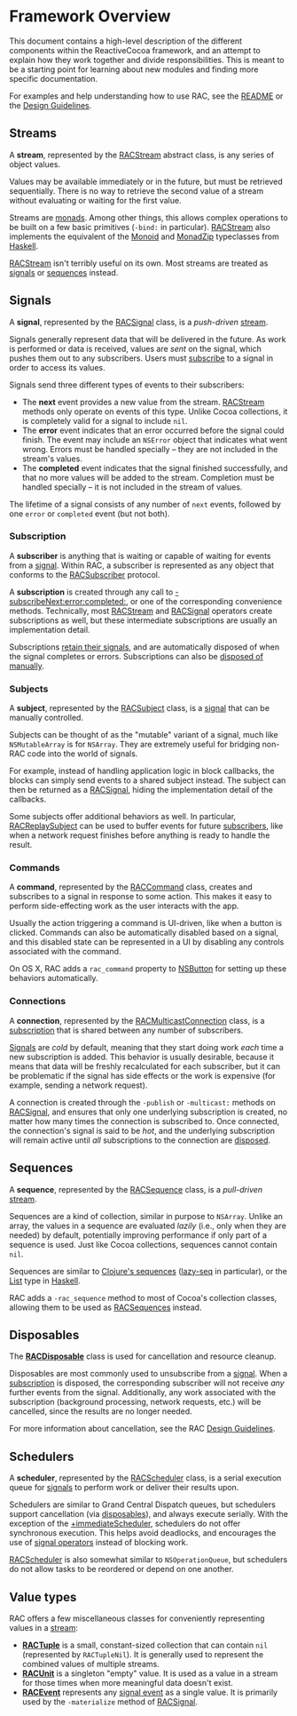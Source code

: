 # Framework Overview

This document contains a high-level description of the different components
within the ReactiveCocoa framework, and an attempt to explain how they work
together and divide responsibilities. This is meant to be a starting point for
learning about new modules and finding more specific documentation.

For examples and help understanding how to use RAC, see the [README][] or
the [Design Guidelines][].

## Streams

A **stream**, represented by the [RACStream][] abstract class, is any series of
object values.

Values may be available immediately or in the future, but must be retrieved
sequentially. There is no way to retrieve the second value of a stream without
evaluating or waiting for the first value.

Streams are [monads][]. Among other things, this allows complex operations to be
built on a few basic primitives (`-bind:` in particular). [RACStream][] also
implements the equivalent of the [Monoid][] and [MonadZip][] typeclasses from
[Haskell][].

[RACStream][] isn't terribly useful on its own. Most streams are treated as
[signals](#signals) or [sequences](#sequences) instead.

## Signals

A **signal**, represented by the [RACSignal][] class, is a _push-driven_
[stream](#streams).

Signals generally represent data that will be delivered in the future. As work
is performed or data is received, values are _sent_ on the signal, which pushes
them out to any subscribers. Users must [subscribe](#subscription) to a signal
in order to access its values.

Signals send three different types of events to their subscribers:

 * The **next** event provides a new value from the stream. [RACStream][]
   methods only operate on events of this type. Unlike Cocoa collections, it is
   completely valid for a signal to include `nil`.
 * The **error** event indicates that an error occurred before the signal could
   finish. The event may include an `NSError` object that indicates what went
   wrong. Errors must be handled specially – they are not included in the
   stream's values.
 * The **completed** event indicates that the signal finished successfully, and
   that no more values will be added to the stream. Completion must be handled
   specially – it is not included in the stream of values.

The lifetime of a signal consists of any number of `next` events, followed by
one `error` or `completed` event (but not both).

### Subscription

A **subscriber** is anything that is waiting or capable of waiting for events
from a [signal](#signals). Within RAC, a subscriber is represented as any object
that conforms to the [RACSubscriber][] protocol.

A **subscription** is created through any call to
[-subscribeNext:error:completed:][RACSignal], or one of the corresponding
convenience methods. Technically, most [RACStream][] and
[RACSignal][RACSignal+Operations] operators create subscriptions as well, but
these intermediate subscriptions are usually an implementation detail.

Subscriptions [retain their signals][Memory Management], and are automatically
disposed of when the signal completes or errors. Subscriptions can also be
[disposed of manually](#disposables).

### Subjects

A **subject**, represented by the [RACSubject][] class, is a [signal](#signals)
that can be manually controlled.

Subjects can be thought of as the "mutable" variant of a signal, much like
`NSMutableArray` is for `NSArray`. They are extremely useful for bridging
non-RAC code into the world of signals.

For example, instead of handling application logic in block callbacks, the
blocks can simply send events to a shared subject instead. The subject can then
be returned as a [RACSignal][], hiding the implementation detail of the
callbacks.

Some subjects offer additional behaviors as well. In particular,
[RACReplaySubject][] can be used to buffer events for future
[subscribers](#subscription), like when a network request finishes before
anything is ready to handle the result.

### Commands

A **command**, represented by the [RACCommand][] class, creates and subscribes
to a signal in response to some action. This makes it easy to perform
side-effecting work as the user interacts with the app.

Usually the action triggering a command is UI-driven, like when a button is
clicked. Commands can also be automatically disabled based on a signal, and this
disabled state can be represented in a UI by disabling any controls associated
with the command.

On OS X, RAC adds a `rac_command` property to
[NSButton][NSButton+RACCommandSupport] for setting up these behaviors
automatically.

### Connections

A **connection**, represented by the [RACMulticastConnection][] class, is
a [subscription](#subscription) that is shared between any number of
subscribers.

[Signals](#signals) are _cold_ by default, meaning that they start doing work
_each_ time a new subscription is added. This behavior is usually desirable,
because it means that data will be freshly recalculated for each subscriber, but
it can be problematic if the signal has side effects or the work is expensive
(for example, sending a network request).

A connection is created through the `-publish` or `-multicast:` methods on
[RACSignal][RACSignal+Operations], and ensures that only one underlying
subscription is created, no matter how many times the connection is subscribed
to. Once connected, the connection's signal is said to be _hot_, and the
underlying subscription will remain active until _all_ subscriptions to the
connection are [disposed](#disposables).

## Sequences

A **sequence**, represented by the [RACSequence][] class, is a _pull-driven_
[stream](#streams).

Sequences are a kind of collection, similar in purpose to `NSArray`. Unlike
an array, the values in a sequence are evaluated _lazily_ (i.e., only when they
are needed) by default, potentially improving performance if only part of
a sequence is used. Just like Cocoa collections, sequences cannot contain `nil`.

Sequences are similar to [Clojure's sequences][seq] ([lazy-seq][] in particular), or
the [List][] type in [Haskell][].

RAC adds a `-rac_sequence` method to most of Cocoa's collection classes,
allowing them to be used as [RACSequences][RACSequence] instead.

## Disposables

The **[RACDisposable][]** class is used for cancellation and resource cleanup.

Disposables are most commonly used to unsubscribe from a [signal](#signals).
When a [subscription](#subscription) is disposed, the corresponding subscriber
will not receive _any_ further events from the signal. Additionally, any work
associated with the subscription (background processing, network requests, etc.)
will be cancelled, since the results are no longer needed.

For more information about cancellation, see the RAC [Design Guidelines][].

## Schedulers

A **scheduler**, represented by the [RACScheduler][] class, is a serial
execution queue for [signals](#signals) to perform work or deliver their results upon.

Schedulers are similar to Grand Central Dispatch queues, but schedulers support
cancellation (via [disposables](#disposables)), and always execute serially.
With the exception of the [+immediateScheduler][RACScheduler], schedulers do not
offer synchronous execution. This helps avoid deadlocks, and encourages the use
of [signal operators][RACSignal+Operations] instead of blocking work.

[RACScheduler][] is also somewhat similar to `NSOperationQueue`, but schedulers
do not allow tasks to be reordered or depend on one another.

## Value types

RAC offers a few miscellaneous classes for conveniently representing values in
a [stream](#streams):

 * **[RACTuple][]** is a small, constant-sized collection that can contain
   `nil` (represented by `RACTupleNil`). It is generally used to represent
   the combined values of multiple streams.
 * **[RACUnit][]** is a singleton "empty" value. It is used as a value in
   a stream for those times when more meaningful data doesn't exist.
 * **[RACEvent][]** represents any [signal event](#signals) as a single value.
   It is primarily used by the `-materialize` method of
   [RACSignal][RACSignal+Operations].

[Design Guidelines]: DesignGuidelines.md
[Haskell]: http://www.haskell.org
[lazy-seq]: http://clojure.github.com/clojure/clojure.core-api.html#clojure.core/lazy-seq
[List]: https://downloads.haskell.org/~ghc/latest/docs/html/libraries/base-4.7.0.2/Data-List.html
[Memory Management]: MemoryManagement.md
[monads]: http://en.wikipedia.org/wiki/Monad_(functional_programming)
[Monoid]: http://downloads.haskell.org/~ghc/latest/docs/html/libraries/base-4.7.0.2/Data-Monoid.html
[MonadZip]: http://downloads.haskell.org/~ghc/latest/docs/html/libraries/base-4.7.0.2/Control-Monad-Zip.html
[NSButton+RACCommandSupport]: ../../ReactiveCocoa/Objective-C/NSButton+RACCommandSupport.h
[RACCommand]: ../../ReactiveCocoa/Objective-C/RACCommand.h
[RACDisposable]: ../../ReactiveCocoa/Objective-C/RACDisposable.h
[RACEvent]: ../../ReactiveCocoa/Objective-C/RACEvent.h
[RACMulticastConnection]: ../../ReactiveCocoa/Objective-C/RACMulticastConnection.h
[RACReplaySubject]: ../../ReactiveCocoa/Objective-C/RACReplaySubject.h
[RACScheduler]: ../../ReactiveCocoa/Objective-C/RACScheduler.h
[RACSequence]: ../../ReactiveCocoa/Objective-C/RACSequence.h
[RACSignal]: ../../ReactiveCocoa/Objective-C/RACSignal.h
[RACSignal+Operations]: ../../ReactiveCocoa/Objective-C/RACSignal+Operations.h
[RACStream]: ../../ReactiveCocoa/Objective-C/RACStream.h
[RACSubject]: ../../ReactiveCocoa/Objective-C/RACSubject.h
[RACSubscriber]: ../../ReactiveCocoa/Objective-C/RACSubscriber.h
[RACTuple]: ../../ReactiveCocoa/Objective-C/RACTuple.h
[RACUnit]: ../../ReactiveCocoa/Objective-C/RACUnit.h
[README]: ../../README.md
[seq]: http://clojure.org/sequences
